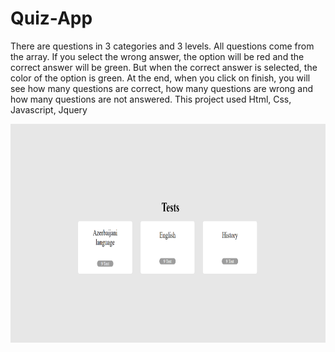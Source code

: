 # Quiz-App
There are questions in 3 categories and 3 levels. All questions come from the array. If you select the wrong answer, the option will be red and the correct answer will be green. But when the correct answer is selected, the color of the option is green. At the end, when you click on finish, you will see how many questions are correct, how many questions are wrong and how many questions are not answered. This project used Html, Css, Javascript, Jquery

<img align="center" margin-left="100px" height="350px" width="700px" src="https://github.com/ZiyaAkhundov/Quiz-App/blob/main/image/quiz.png"/>

